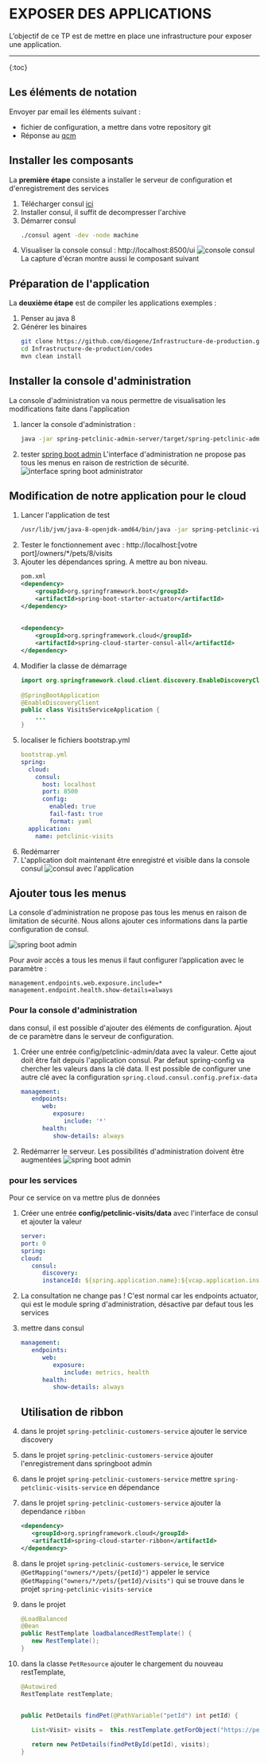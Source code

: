 # EXPOSER DES APPLICATIONS

L’objectif de ce TP est de mettre en place une infrastructure pour exposer une application.

----

{:toc}


## Les éléments de notation
Envoyer par email les éléments suivant : 

* fichier de configuration, a mettre dans votre repository git
* Réponse au [qcm](https://docs.google.com/forms/d/1mZa3mEjxPy7gEFswc6Ok3iAAr79FHaIW_fIWUd7Idsk)

## Installer les composants 

La **première étape** consiste a installer le serveur de configuration et d'enregistrement des services

1. Télécharger consul [ici](https://www.consul.io/downloads.html)
2. Installer consul, il suffit de decompresser l'archive
3. Démarrer consul
   ```bash
   ./consul agent -dev -node machine
   ```
4. Visualiser la console consul : http://localhost:8500/ui
![console consul](./console%20consul.png)
La capture d'écran montre aussi le composant suivant

## Préparation de l'application

La **deuxième étape** est de compiler les applications exemples :

1. Penser au java 8
2. Générer les binaires
   ```bash
   git clone https://github.com/diogene/Infrastructure-de-production.git
   cd Infrastructure-de-production/codes
   mvn clean install
   ```
## Installer la console d'administration
La console d'administration va nous permettre de visualisation les modifications faite dans l'application

1. lancer la console d'administration :
   ```bash
   java -jar spring-petclinic-admin-server/target/spring-petclinic-admin-server-2.0.4.jar
   ```
2. tester [spring boot admin](http://localhost:8080 )
   L'interface d'administration ne propose pas tous les menus en raison de restriction de sécurité.
   ![interface spring boot administrator](./springboot-admin.png)



## Modification de notre application pour le cloud
1. Lancer l'application de test
   ```bash
   /usr/lib/jvm/java-8-openjdk-amd64/bin/java -jar spring-petclinic-visits-service/target/spring-petclinic-visits-service-2.0.4.jar
   ```
2. Tester le fonctionnement avec : http://localhost:[votre port]/owners/*/pets/8/visits
3. Ajouter les dépendances spring. A mettre au bon niveau.
   ```xml 
   pom.xml
   <dependency>
       <groupId>org.springframework.boot</groupId>
       <artifactId>spring-boot-starter-actuator</artifactId>
   </dependency>
    
    
   <dependency>
       <groupId>org.springframework.cloud</groupId>
       <artifactId>spring-cloud-starter-consul-all</artifactId>
   </dependency>
   ```
4. Modifier la classe de démarrage
   ```java
   import org.springframework.cloud.client.discovery.EnableDiscoveryClient;
    
   @SpringBootApplication
   @EnableDiscoveryClient
   public class VisitsServiceApplication {
       ...
   }
   ```
5. localiser le fichiers bootstrap.yml
   ```yml
   bootstrap.yml
   spring:
     cloud:
       consul:
         host: localhost
         port: 8500
         config:
           enabled: true
           fail-fast: true
           format: yaml
     application:
       name: petclinic-visits
   ```
5. Redémarrer
6. L'application doit maintenant être enregistré et visible dans la console consul
![consul avec l'application](./consul%20ajout%20visit.png)


## Ajouter tous les menus
La console d'administration ne propose pas tous les menus en raison de limitation de sécurité. Nous allons ajouter ces informations dans la partie configuration de consul.

![spring boot admin](./admin%20visit%20secure.png)

Pour avoir accès a tous les menus il faut configurer l’application avec le paramètre : 
   ```properties
   management.endpoints.web.exposure.include=*
   management.endpoint.health.show-details=always
   ```

### Pour la console d'administration

dans consul, il est possible d'ajouter des éléments de configuration. Ajout de ce paramètre dans le serveur de configuration. 

1. Créer une entrée config/petclinic-admin/data avec la valeur. Cette ajout doit être fait depuis l'application consul. Par defaut spring-config va chercher les valeurs dans la clé data. Il est possible de configurer une autre clé avec la configuration `spring.cloud.consul.config.prefix-data`
   ```yml
   management:
      endpoints:
         web:
            exposure:
               include: '*'
         health:
            show-details: always
   ```
2. Redémarrer le serveur. Les possibilités d'administration doivent être augmentées
![spring boot admin](./admin%20visit%20full.png)

### pour les services
Pour ce service on va mettre plus de données

1. Créer une entrée **config/petclinic-visits/data** avec l'interface de consul et ajouter la valeur
   ```yml
   server:
   port: 0
   spring:
   cloud:
      consul:
         discovery:
         instanceId: ${spring.application.name}:${vcap.application.instance_id:${spring.application.instance_id:${random.value}}}
   ```
2. La consultation ne change pas ! C'est normal car les endpoints actuator, qui est le module spring d'administration, désactive par defaut tous les services
3. mettre dans consul
   ```yml
   management:
      endpoints:
         web:
            exposure:
               include: metrics, health
         health:
            show-details: always
   ```


   ## Utilisation de ribbon

1. dans le projet `spring-petclinic-customers-service` ajouter le service discovery
2. dans le projet `spring-petclinic-customers-service` ajouter l'enregistrement dans springboot admin
3. dans le projet `spring-petclinic-customers-service` mettre `spring-petclinic-visits-service` en dépendance
4. dans le projet `spring-petclinic-customers-service` ajouter la dependance `ribbon` 
   ```xml
   <dependency>
      <groupId>org.springframework.cloud</groupId>
      <artifactId>spring-cloud-starter-ribbon</artifactId>
   </dependency>
   ```
5. dans le projet `spring-petclinic-customers-service`, le service `@GetMapping("owners/*/pets/{petId}")` appeler le service `@GetMapping("owners/*/pets/{petId}/visits")` qui se trouve dans le projet `spring-petclinic-visits-service`
6. dans le projet 

   ```java
   @LoadBalanced
   @Bean
   public RestTemplate loadbalancedRestTemplate() {
      new RestTemplate();
   }
   ```

7. dans la classe `PetResource` ajouter le chargement du nouveau restTemplate,
   ```java
   @Autowired
   RestTemplate restTemplate;


   public PetDetails findPet(@PathVariable("petId") int petId) {
      
      List<Visit> visits =  this.restTemplate.getForObject("https://petclinic-visits/owners/*/pets/" + petId, String.class);

      return new PetDetails(findPetById(petId), visits);
   }
   ```
